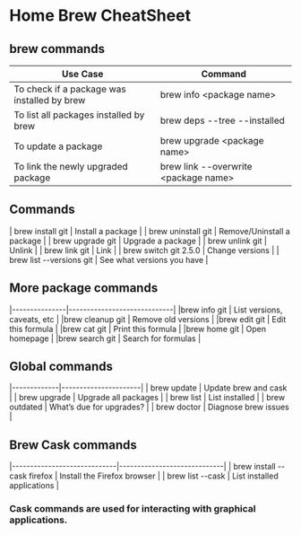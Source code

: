 # Home Brew CheatSheet

## brew commands

| **Use Case** | **Command** |
|--------------|-------------|
| To check if a package was installed by brew | brew info \<package name\> |
| To list all packages installed by brew | brew deps --tree --installed | 
| To update a package | brew upgrade \<package name\> |
| To link the newly upgraded package | brew link --overwrite \<package name\> |

## Commands

| brew install git	| Install a package |
| brew uninstall git	| Remove/Uninstall a package |
| brew upgrade git	| Upgrade a package |
| brew unlink git	| Unlink |
| brew link git	| Link |
| brew switch git 2.5.0	| Change versions |
| brew list --versions git	| See what versions you have |

## More package commands

|---------------|-----------------------------|
|brew info git	| List versions, caveats, etc |
|brew cleanup git	| Remove old versions |
|brew edit git	| Edit this formula |
|brew cat git	| Print this formula |
|brew home git	| Open homepage |
|brew search git	| Search for formulas |


## Global commands

|-------------|----------------------|
| brew update	| Update brew and cask |
| brew upgrade	| Upgrade all packages |
| brew list	| List installed |
| brew outdated	| What’s due for upgrades? |
| brew doctor	| Diagnose brew issues |

## Brew Cask commands
|-----------------------------|-----------------------------|
| brew install --cask firefox	| Install the Firefox browser |
| brew list --cask	| List installed applications |

### Cask commands are used for interacting with graphical applications.

